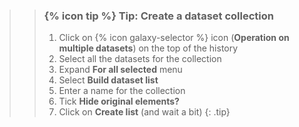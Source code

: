 >
>    > ### {% icon tip %} Tip: Create a dataset collection
>    >
>    > 1. Click on {% icon galaxy-selector %} icon (**Operation on multiple datasets**) on the top of the history
>    > 2. Select all the datasets for the collection
>    > 3. Expand **For all selected** menu
>    > 4. Select **Build dataset list**
>    > 5. Enter a name for the collection
>    > 6. Tick **Hide original elements?**
>    > 5. Click on **Create list** (and wait a bit)
>    {: .tip}
>